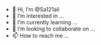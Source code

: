 - 👋 Hi, I’m @Sa121ali
- 👀 I’m interested in ...
- 🌱 I’m currently learning ...
- 💞️ I’m looking to collaborate on ...
- 📫 How to reach me ...

<!---
Sa121ali/Sa121ali is a ✨ special ✨ repository because its `README.md` (this file) appears on your GitHub profile.
You can click the Preview link to take a look at your changes.
--->
